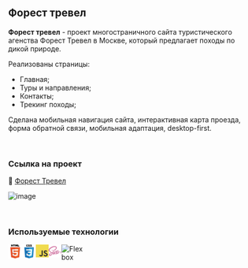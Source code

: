 ## Форест тревел

**Форест тревел** - проект многостраничного сайта туристического агенства Форест Тревел в Москве, который предлагает походы по дикой природе. 

Реализованы страницы:
- Главная;
- Туры и направления;
- Контакты;
- Трекинг походы;

Сделана мобильная навигация сайта, интерактивная карта проезда, форма обратной связи, мобильная адаптация, desktop-first. 

<br/>

### Ссылка на проект

🌱 [Форест Тревел](https://dariannyko.github.io/Forest-Travel-Agency/) 

![image](https://user-images.githubusercontent.com/109591423/201496192-133f7bdd-b8f1-4c2b-b41e-6508d370c514.png)

<br/>

### Используемые технологии

<img align='left' alt='HTML' width='28px' src='https://raw.githubusercontent.com/github/explore/80688e429a7d4ef2fca1e82350fe8e3517d3494d/topics/html/html.png' />
<img align='left' alt='CSS' width='28px' src='https://raw.githubusercontent.com/github/explore/80688e429a7d4ef2fca1e82350fe8e3517d3494d/topics/css/css.png' />
<img align='left' alt='JavaScript' width='26px' src='https://raw.githubusercontent.com/github/explore/80688e429a7d4ef2fca1e82350fe8e3517d3494d/topics/javascript/javascript.png' />
<img align='left' alt='Sass' width='26px' src='https://raw.githubusercontent.com/github/explore/80688e429a7d4ef2fca1e82350fe8e3517d3494d/topics/sass/sass.png' />
<img align='left' alt='Flexbox' width='50px' src='https://cdn-images-1.medium.com/max/960/1*f9KCmJjpPH1wg6o6UgEPxA.jpeg' />
